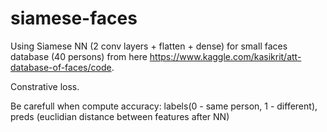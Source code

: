 # siamese-faces
Using Siamese NN (2 conv layers + flatten + dense) for small faces database (40 persons) from here https://www.kaggle.com/kasikrit/att-database-of-faces/code.

Constrative loss.

Be carefull when compute accuracy: labels(0 - same person, 1 - different), preds (euclidian distance between features after NN)
